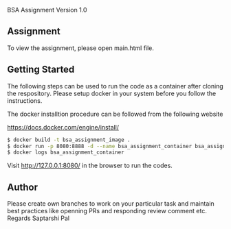BSA Assignment Version 1.0

## Assignment

To view the assignment, please open main.html file.

## Getting Started

The following steps can be used to run the code as a container after cloning the respository.
Please setup docker in your system before you follow the instructions.

The docker installtion procedure can be followed from the following website

https://docs.docker.com/engine/install/

```bash
$ docker build -t bsa_assignment_image .
$ docker run -p 8080:8888 -d --name bsa_assignment_container bsa_assignment_image
$ docker logs bsa_assignment_container
```
Visit http://127.0.0.1:8080/ in the browser to run the codes.

## Author

Please create own branches to work on your particular task and maintain best practices like 
openning PRs and responding review comment etc.
Regards
Saptarshi Pal